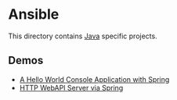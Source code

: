 # Ansible

This directory contains [Java][technology-main] specific projects. 

## Demos

- [A Hello World Console Application with Spring][spring-console]
- [HTTP WebAPI Server via Spring][spring-webapi]

[technology-main]: https://www.java.com/en/
[spring-console]: ./java-springinit-console/README.md
[spring-webapi]: ./spring-web/README.md